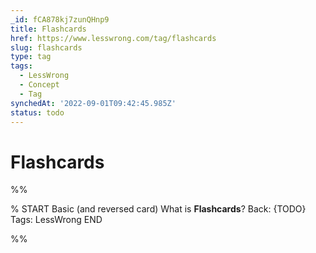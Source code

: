 ```yaml
---
_id: fCA878kj7zunQHnp9
title: Flashcards
href: https://www.lesswrong.com/tag/flashcards
slug: flashcards
type: tag
tags:
  - LessWrong
  - Concept
  - Tag
synchedAt: '2022-09-01T09:42:45.985Z'
status: todo
---
```


# Flashcards


%%

% START
Basic (and reversed card)
What is **Flashcards**?
Back: {TODO}
Tags: LessWrong
END

%%
	
